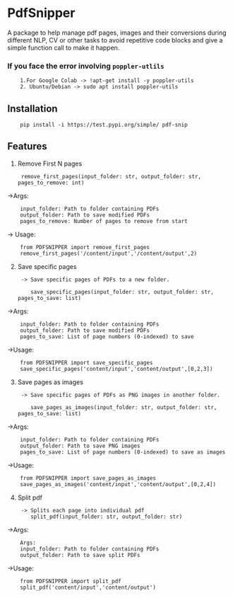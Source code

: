 
# PdfSnipper
A package to help manage pdf pages, images and their conversions during different NLP, CV or other tasks to avoid repetitive code blocks and give a simple function call to make it happen.

### If you face the error involving `poppler-utlils`
        1.For Google Colab -> !apt-get install -y poppler-utils
        2. Ubuntu/Debian -> sudo apt install poppler-utils

## Installation
        pip install -i https://test.pypi.org/simple/ pdf-snip
## Features
1. Remove First N pages

        remove_first_pages(input_folder: str, output_folder: str, pages_to_remove: int)

->Args:

        input_folder: Path to folder containing PDFs
        output_folder: Path to save modified PDFs
        pages_to_remove: Number of pages to remove from start 
-> Usage:

        from PDFSNIPPER import remove_first_pages
        remove_first_pages('/content/input','/content/output',2)


2. Save specific pages
        
        -> Save specific pages of PDFs to a new folder.

           save_specific_pages(input_folder: str, output_folder: str, pages_to_save: list)
->Args:

        input_folder: Path to folder containing PDFs
        output_folder: Path to save modified PDFs
        pages_to_save: List of page numbers (0-indexed) to save

->Usage:

        from PDFSNIPPER import save_specific_pages
        save_specific_pages('content/input','content/output',[0,2,3])

3. Save pages as images

        -> Save specific pages of PDFs as PNG images in another folder.

           save_pages_as_images(input_folder: str, output_folder: str, pages_to_save: list)

->Args:

        input_folder: Path to folder containing PDFs
        output_folder: Path to save PNG images
        pages_to_save: List of page numbers (0-indexed) to save as images

->Usage:

        from PDFSNIPPER import save_pages_as_images
        save_pages_as_images('content/input','content/output',[0,2,4])

4. Split pdf

        -> Splits each page into individual pdf
           split_pdf(input_folder: str, output_folder: str)
->Args:

        Args:
        input_folder: Path to folder containing PDFs
        output_folder: Path to save split PDFs

->Usage:

        from PDFSNIPPER import split_pdf
        split_pdf('content/input','content/output')


